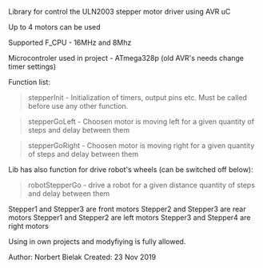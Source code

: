 Library for control the ULN2003 stepper motor driver using AVR uC

Up to 4 motors can be used

Supported F_CPU - 16MHz and 8Mhz
 
Microcontroler used in project - ATmega328p (old AVR's needs change timer settings)
 
Function list:
 
>stepperInit - Initialization of timers, output pins etc.	Must be called before use any other function.

>stepperGoLeft - Choosen motor is moving left for a given quantity of steps and delay between them

>stepperGoRight - Choosen motor is moving right for a given quantity of steps and delay between them
 
Lib has also function for drive robot's wheels (can be switched off below):
 
>robotStepperGo - drive a robot for a given distance quantity of steps and delay  between them

Stepper1 and Stepper3 are front motors
Stepper2 and Stepper3 are rear motors
Stepper1 and Stepper2 are left motors
Stepper3 and Stepper4 are right motors
  
 
Using in own projects and modyfiying is fully allowed.
 
 Author: Norbert Bielak
 Created: 23 Nov 2019
